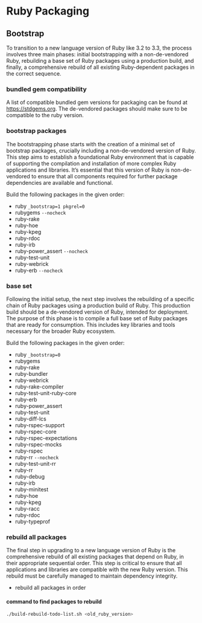 # Ruby Packaging

## Bootstrap

To transition to a new language version of Ruby like 3.2 to 3.3, the process
involves three main phases: initial bootstrapping with a non-de-vendored Ruby,
rebuilding a base set of Ruby packages using a production build, and finally, a
comprehensive rebuild of all existing Ruby-dependent packages in the correct
sequence.

### bundled gem compatibility

A list of compatible bundled gem versions for packaging can be found at
<https://stdgems.org>. The de-vendored packages should make sure to be
compatible to the ruby version.

### bootstrap packages

The bootstrapping phase starts with the creation of a minimal set of bootstrap
packages, crucially including a non-de-vendored version of Ruby. This step aims
to establish a foundational Ruby environment that is capable of supporting the
compilation and installation of more complex Ruby applications and libraries.
It’s essential that this version of Ruby is non-de-vendored to ensure that all
components required for further package dependencies are available and
functional.

Build the following packages in the given order:

- ruby `_bootstrap=1 pkgrel=0`
- rubygems `--nocheck`
- ruby-rake
- ruby-hoe
- ruby-kpeg
- ruby-rdoc
- ruby-irb
- ruby-power_assert `--nocheck`
- ruby-test-unit
- ruby-webrick
- ruby-erb `--nocheck`

### base set

Following the initial setup, the next step involves the rebuilding of a
specific chain of Ruby packages using a production build of Ruby. This
production build should be a de-vendored version of Ruby, intended for
deployment. The purpose of this phase is to compile a full base set of Ruby
packages that are ready for consumption. This includes key libraries and tools
necessary for the broader Ruby ecosystem.

Build the following packages in the given order:

- ruby `_bootstrap=0`
- rubygems
- ruby-rake
- ruby-bundler
- ruby-webrick
- ruby-rake-compiler
- ruby-test-unit-ruby-core
- ruby-erb
- ruby-power_assert
- ruby-test-unit
- ruby-diff-lcs
- ruby-rspec-support
- ruby-rspec-core
- ruby-rspec-expectations
- ruby-rspec-mocks
- ruby-rspec
- ruby-rr `--nocheck`
- ruby-test-unit-rr
- ruby-rr
- ruby-debug
- ruby-irb
- ruby-minitest
- ruby-hoe
- ruby-kpeg
- ruby-racc
- ruby-rdoc
- ruby-typeprof

### rebuild all packages

The final step in upgrading to a new language version of Ruby is the comprehensive
rebuild of all existing packages that depend on Ruby, in their appropriate
sequential order. This step is critical to ensure that all applications and
libraries are compatible with the new Ruby version. This rebuild must be
carefully managed to maintain dependency integrity.

- rebuild all packages in order

#### command to find packages to rebuild

```bash
./build-rebuild-todo-list.sh <old_ruby_version>
```

